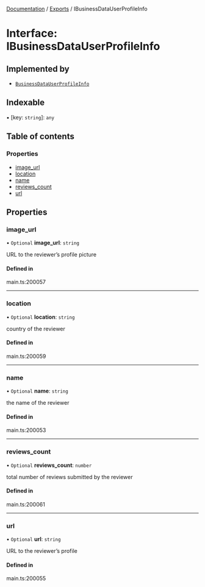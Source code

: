 [Documentation](../README.md) / [Exports](../modules.md) / IBusinessDataUserProfileInfo

# Interface: IBusinessDataUserProfileInfo

## Implemented by

- [`BusinessDataUserProfileInfo`](../classes/BusinessDataUserProfileInfo.md)

## Indexable

▪ [key: `string`]: `any`

## Table of contents

### Properties

- [image\_url](IBusinessDataUserProfileInfo.md#image_url)
- [location](IBusinessDataUserProfileInfo.md#location)
- [name](IBusinessDataUserProfileInfo.md#name)
- [reviews\_count](IBusinessDataUserProfileInfo.md#reviews_count)
- [url](IBusinessDataUserProfileInfo.md#url)

## Properties

### image\_url

• `Optional` **image\_url**: `string`

URL to the reviewer’s profile picture

#### Defined in

main.ts:200057

___

### location

• `Optional` **location**: `string`

country of the reviewer

#### Defined in

main.ts:200059

___

### name

• `Optional` **name**: `string`

the name of the reviewer

#### Defined in

main.ts:200053

___

### reviews\_count

• `Optional` **reviews\_count**: `number`

total number of reviews submitted by the reviewer

#### Defined in

main.ts:200061

___

### url

• `Optional` **url**: `string`

URL to the reviewer’s profile

#### Defined in

main.ts:200055
